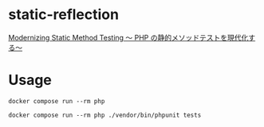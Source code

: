 # static-reflection

[Modernizing Static Method Testing 〜 PHP の静的メソッドテストを現代化する〜](https://fortee.jp/phpcon-kansai2025/proposal/78b68ac9-c372-4b4c-8590-370c03b8c64f)

# Usage

`docker compose run --rm php`

`docker compose run --rm php ./vendor/bin/phpunit tests`

